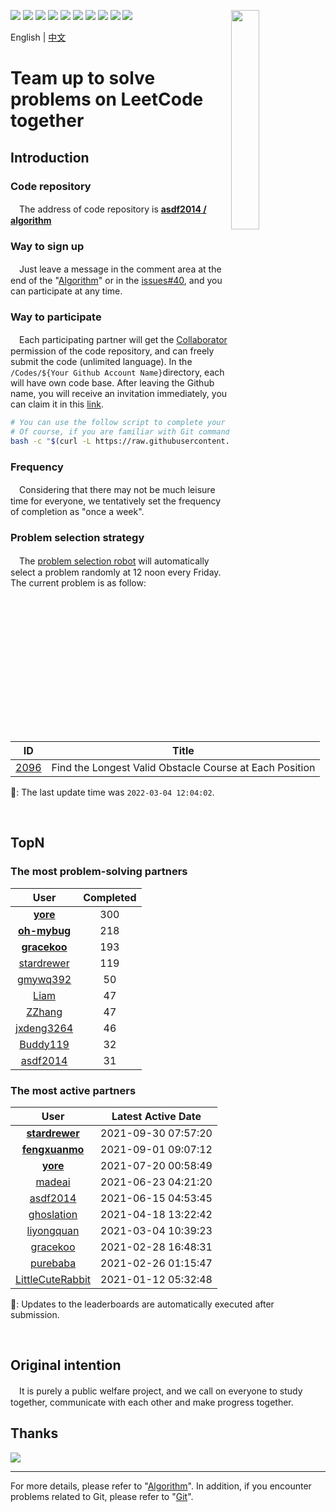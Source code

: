 [<img align="right" width="30%" height="30%" src="https://user-images.githubusercontent.com/8108788/58363706-18c4d080-7edb-11e9-947a-cf7233c8e2cc.png">](https://yuzhouwan.com/)

[![](https://img.shields.io/github/contributors/asdf2014/algorithm)](https://yuzhouwan.com/posts/666/)
[![](https://img.shields.io/github/languages/count/asdf2014/algorithm)](https://yuzhouwan.com/posts/666/)
[![](https://img.shields.io/github/languages/top/asdf2014/algorithm)](https://yuzhouwan.com/posts/666/)
[![](https://img.shields.io/lgtm/grade/python/g/asdf2014/algorithm.svg?logo=lgtm&logoWidth=18)](https://lgtm.com/projects/g/asdf2014/algorithm/context:python)
[![](https://goreportcard.com/badge/github.com/asdf2014/algorithm)](https://goreportcard.com/report/github.com/asdf2014/algorithm)
[![](https://img.shields.io/github/license/asdf2014/algorithm)](https://yuzhouwan.com/posts/666/)
[![](https://img.shields.io/badge/-discussions-5EA8FC?logo=livechat)](https://github.com/asdf2014/algorithm/discussions)
[![](https://img.shields.io/badge/-gitter-55B698?logo=gitter)](https://gitter.im/yuzhouwan/community?utm_source=badge&utm_medium=badge&utm_campaign=pr-badge)
[![](https://img.shields.io/badge/QQ%20Group-5366753-blue.svg?style=social&logo=tencent-qq)](https://shang.qq.com/wpa/qunwpa?idkey=bfbcf1453371a0810fd6be235ace47147f6fb9d262fb768b497c861f50af0af4)
[![](https://img.shields.io/badge/Gitpod-Ready--to--Code-blue?logo=gitpod)](https://gitpod.io/#https://github.com/asdf2014/algorithm)

English | [中文](https://github.com/asdf2014/algorithm/blob/master/README-zh.md)

# Team up to solve problems on LeetCode together

## Introduction

### Code repository

　The address of code repository is **[asdf2014 / algorithm](https://github.com/asdf2014/algorithm)**

### Way to sign up

　Just leave a message in the comment area at the end of the "[Algorithm](https://yuzhouwan.github.io/posts/666/)" or in the [issues#40](https://github.com/asdf2014/gitment/issues/40), and you can participate at any time.

### Way to participate

　Each participating partner will get the [Collaborator](https://help.github.com/en/github/setting-up-and-managing-your-github-user-account/permission-levels-for-a-user-account-repository) permission of the code repository, and can freely submit the code (unlimited language). In the `/Codes/${Your Github Account Name}`directory, each will have own code base. After leaving the Github name, you will receive an invitation immediately, you can claim it in this [link](https://github.com/asdf2014/algorithm/invitations).

```bash
# You can use the follow script to complete your first code submission for a quick start.
# Of course, if you are familiar with Git commands, you can also submit the code yourself.
bash -c "$(curl -L https://raw.githubusercontent.com/asdf2014/algorithm/master/first_commit.sh)"
```

### Frequency

　Considering that there may not be much leisure time for everyone, we tentatively set the frequency of completion as "once a week".

### Problem selection strategy

　The [problem selection robot](https://github.com/asdf2014/algorithm/blob/master/Picker/random_picker.py) will automatically select a problem randomly at 12 noon every Friday. The current problem is as follow:

| ID | Title |
| :-: | :--: |
| [2096](https://leetcode.com/problems/find-the-longest-valid-obstacle-course-at-each-position) | Find the Longest Valid Obstacle Course at Each Position |

🤖: The last update time was `2022-03-04 12:04:02`.

<br/>

## TopN

### The most problem-solving partners

| User | Completed |
| :--: | :-------: |
| **[yore](https://github.com/asdf2014/algorithm/tree/master/Codes/yore)** | 300 |
| **[oh-mybug](https://github.com/asdf2014/algorithm/tree/master/Codes/oh-mybug)** | 218 |
| **[gracekoo](https://github.com/asdf2014/algorithm/tree/master/Codes/gracekoo)** | 193 |
| [stardrewer](https://github.com/asdf2014/algorithm/tree/master/Codes/stardrewer) | 119 |
| [gmywq392](https://github.com/asdf2014/algorithm/tree/master/Codes/gmywq392) | 50 |
| [Liam](https://github.com/asdf2014/algorithm/tree/master/Codes/Liam) | 47 |
| [ZZhang](https://github.com/asdf2014/algorithm/tree/master/Codes/ZZhang) | 47 |
| [jxdeng3264](https://github.com/asdf2014/algorithm/tree/master/Codes/jxdeng3264) | 46 |
| [Buddy119](https://github.com/asdf2014/algorithm/tree/master/Codes/Buddy119) | 32 |
| [asdf2014](https://github.com/asdf2014/algorithm/tree/master/Codes/asdf2014) | 31 |

### The most active partners

| User | Latest Active Date |
| :--: | :----------------: |
| **[stardrewer](https://github.com/asdf2014/algorithm/tree/master/Codes/stardrewer)** | 2021-09-30 07:57:20 |
| **[fengxuanmo](https://github.com/asdf2014/algorithm/tree/master/Codes/fengxuanmo)** | 2021-09-01 09:07:12 |
| **[yore](https://github.com/asdf2014/algorithm/tree/master/Codes/yore)** | 2021-07-20 00:58:49 |
| [madeai](https://github.com/asdf2014/algorithm/tree/master/Codes/madeai) | 2021-06-23 04:21:20 |
| [asdf2014](https://github.com/asdf2014/algorithm/tree/master/Codes/asdf2014) | 2021-06-15 04:53:45 |
| [ghoslation](https://github.com/asdf2014/algorithm/tree/master/Codes/ghoslation) | 2021-04-18 13:22:42 |
| [liyongquan](https://github.com/asdf2014/algorithm/tree/master/Codes/liyongquan) | 2021-03-04 10:39:23 |
| [gracekoo](https://github.com/asdf2014/algorithm/tree/master/Codes/gracekoo) | 2021-02-28 16:48:31 |
| [purebaba](https://github.com/asdf2014/algorithm/tree/master/Codes/purebaba) | 2021-02-26 01:15:47 |
| [LittleCuteRabbit](https://github.com/asdf2014/algorithm/tree/master/Codes/LittleCuteRabbit) | 2021-01-12 05:32:48 |

🤖: Updates to the leaderboards are automatically executed after submission.

<br/>

## Original intention

　It is purely a public welfare project, and we call on everyone to study together, communicate with each other and make progress together.

## Thanks

[![](https://opencollective.com/algorithm/contributors.svg?width=666)](https://github.com/asdf2014/algorithm/graphs/contributors)

---

For more details, please refer to "[Algorithm](https://yuzhouwan.com/posts/666/)". In addition, if you encounter problems related to Git, please refer to "[Git](https://yuzhouwan.com/posts/30041/)".
